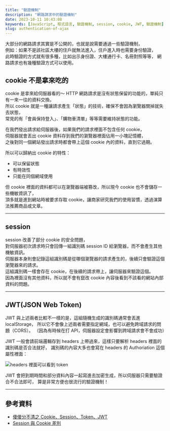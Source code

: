 ```yaml
---
title: "驗證機制"
description: "網路請求中的驗證機制"
date: 2023-10-11 10:43:08
keywords: [JavaScript, 程式語言, 驗證機制, session, cookie, JWT, 驗證機制]
slug: authentication-of-ajax
---
```


大部分的網路請求其實是不公開的，也就是說需要通過一些驗證機制，  
例如：如果不是該社區大樓的住戶就無法進入，住戶進入時也需要身份驗證，  
此時驗證的方式就有很多種，比如出示身份證、大樓通行卡、名冊對照等等，
網路請求也有幾種驗證方式可以使用。

## cookie 不是拿來吃的

cookie 是拿來給伺服器看的～
HTTP 網路請求是沒有狀態保留的功能的，單純只有一來一往的資料交換。  
所以 cookie 就是一種讓請求產生「狀態」的技術，確保不會因為瀏覽器關掉就失去狀態，  
常見的有「會員保持登入」、「購物車清單」等等需要維持狀態的功能。

在我們發出請求給伺服器後，如果我們的請求裡面不包含任何 cookie，  
伺服器就會丟出 cookie 資料存到我們的瀏覽器裡面佔用一小塊記憶體，  
之後對同一個網站發出請求時都會帶上這個 cookie 內的資料，直到它過期。

所以可以歸納出 cookie 的特性：

- 可以保留狀態
- 有時效性
- 只能在同個網域使用

但 cookie 裡面的資料都可以在瀏覽器端被篡改，所以現今 cookie 也不會儲存一些機敏資訊了，  
頂多就是進到網站時被要求存取 cookie，讓商家研究我們的使用習慣，透過演算法推薦商品或文章。

---

## session

session 改善了部分 cookie 的安全問題，  
對伺服器初次請求時只會回傳一組識別碼 session ID 給瀏覽器，而不會產生其他機敏資訊。  
伺服器本身則會記錄這組識別碼是從哪個瀏覽器的請求產生的，後續只會驗證這個瀏覽器來的請求。  
這組識別碼一樣會存在 cookie，在後續的請求帶上，讓伺服器來驗證這個。  
因為裡面沒有其他資料，所以就不會有竄改 cookie 內容後看到不該看的網站內部資料的問題。

---

## JWT(JSON Web Token)

JWT 與上述兩者比較不一樣的是，這組隨機生成的識別碼通常會丟進 localStorage，
所以它不會像上述兩者需要指定網域，也可以避免跨域請求的問題（CORS）。
（因為有時候在打 API，伺服器設定會影響到跨域請求會不會成功）

JWT 一般會請前端邏輯存到 headers 上帶過來，這樣只要解析 headers 裡面的識別碼是否合法就好，
識別碼的內容大多也會寫在 headers 的 Authoriation 這個屬性裡面：

![headers 裡面可以看到 token](https://drive.google.com/uc?export=view&id=1jneF4VFOqBxMl8n7RRe3fHtOXFm9t5Ho)

JWT 會把到期時間和部分資料內容一起寫進去加密生成，所以伺服器只需要驗證合不合法即可，
算是非常方便也很流行的驗證機制！

---

## 參考資料

- [傻傻分不清之 Cookie、Session、Token、JWT](https://juejin.cn/post/6844904034181070861)
- [Session 與 Cookie 差別](https://medium.com/tsungs-blog/day14-session%E8%88%87cookie%E5%B7%AE%E5%88%A5-eb7b4035a382)
